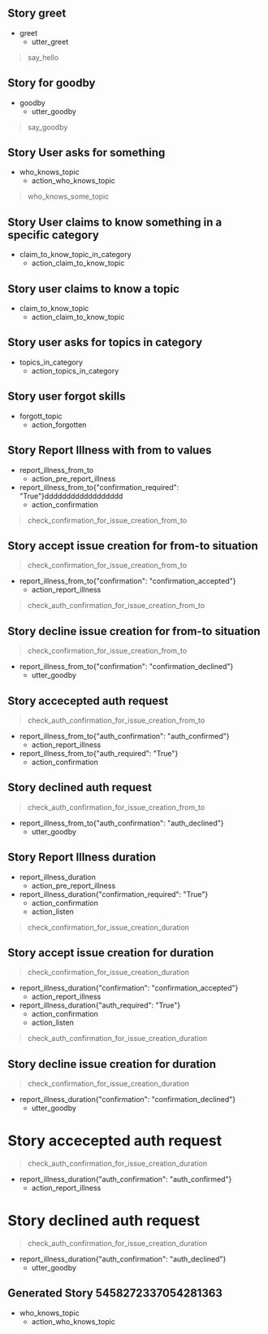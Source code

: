 ## Story greet 
* greet
   - utter_greet
> say_hello

## Story for goodby
* goodby
    - utter_goodby
> say_goodby

## Story User asks for something
* who_knows_topic
    - action_who_knows_topic
> who_knows_some_topic

## Story User claims to know something in a specific category
* claim_to_know_topic_in_category
    - action_claim_to_know_topic

## Story user claims to know a topic
* claim_to_know_topic
    - action_claim_to_know_topic

## Story user asks for topics in category
* topics_in_category
    - action_topics_in_category

## Story user forgot skills
* forgott_topic
    - action_forgotten

## Story Report Illness  with from to values
* report_illness_from_to
    - action_pre_report_illness
* report_illness_from_to{"confirmation_required": "True"}dddddddddddddddddd
    - action_confirmation
> check_confirmation_for_issue_creation_from_to

## Story accept issue creation for from-to situation
> check_confirmation_for_issue_creation_from_to
* report_illness_from_to{"confirmation": "confirmation_accepted"}
    - action_report_illness
> check_auth_confirmation_for_issue_creation_from_to

## Story decline issue creation for from-to situation
> check_confirmation_for_issue_creation_from_to
* report_illness_from_to{"confirmation": "confirmation_declined"}
    - utter_goodby

## Story accecepted auth request
> check_auth_confirmation_for_issue_creation_from_to
* report_illness_from_to{"auth_confirmation": "auth_confirmed"}
    - action_report_illness
* report_illness_from_to{"auth_required": "True"}
    - action_confirmation

## Story declined auth request
> check_auth_confirmation_for_issue_creation_from_to
* report_illness_from_to{"auth_confirmation": "auth_declined"}
    - utter_goodby


## Story Report Illness duration
* report_illness_duration
    - action_pre_report_illness
* report_illness_duration{"confirmation_required": "True"}
    - action_confirmation
    - action_listen
> check_confirmation_for_issue_creation_duration

## Story accept issue creation for duration
> check_confirmation_for_issue_creation_duration
* report_illness_duration{"confirmation": "confirmation_accepted"}
    - action_report_illness
* report_illness_duration{"auth_required": "True"}
    - action_confirmation
    - action_listen
> check_auth_confirmation_for_issue_creation_duration

## Story decline issue creation for duration
> check_confirmation_for_issue_creation_duration
* report_illness_duration{"confirmation": "confirmation_declined"}
    - utter_goodby

# Story accecepted auth request
> check_auth_confirmation_for_issue_creation_duration
* report_illness_duration{"auth_confirmation": "auth_confirmed"}
    - action_report_illness

# Story declined auth request
> check_auth_confirmation_for_issue_creation_duration
* report_illness_duration{"auth_confirmation": "auth_declined"}
    - utter_goodby
## Generated Story 5458272337054281363
* who_knows_topic
    - action_who_knows_topic
